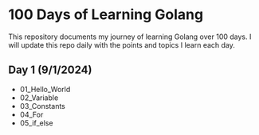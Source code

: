 # 100 Days of Learning Golang

This repository documents my journey of learning Golang over 100 days. I will update this repo daily with the points and topics I learn each day.

## Day 1 (9/1/2024)
- 01_Hello_World
- 02_Variable
- 03_Constants
- 04_For
- 05_if_else
